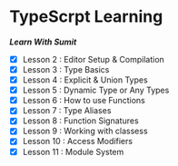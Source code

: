 # TypeScrpt Learning

**_Learn With Sumit_**

- [x] Lesson 2 : Editor Setup & Compilation
- [x] Lesson 3 : Type Basics
- [x] Lesson 4 : Explicit & Union Types
- [x] Lesson 5 : Dynamic Type or Any Types
- [x] Lesson 6 : How to use Functions
- [x] Lesson 7 : Type Aliases
- [x] Lesson 8 : Function Signatures
- [x] Lesson 9 : Working with classess
- [x] Lesson 10 : Access Modifiers
- [x] Lesson 11 : Module System
